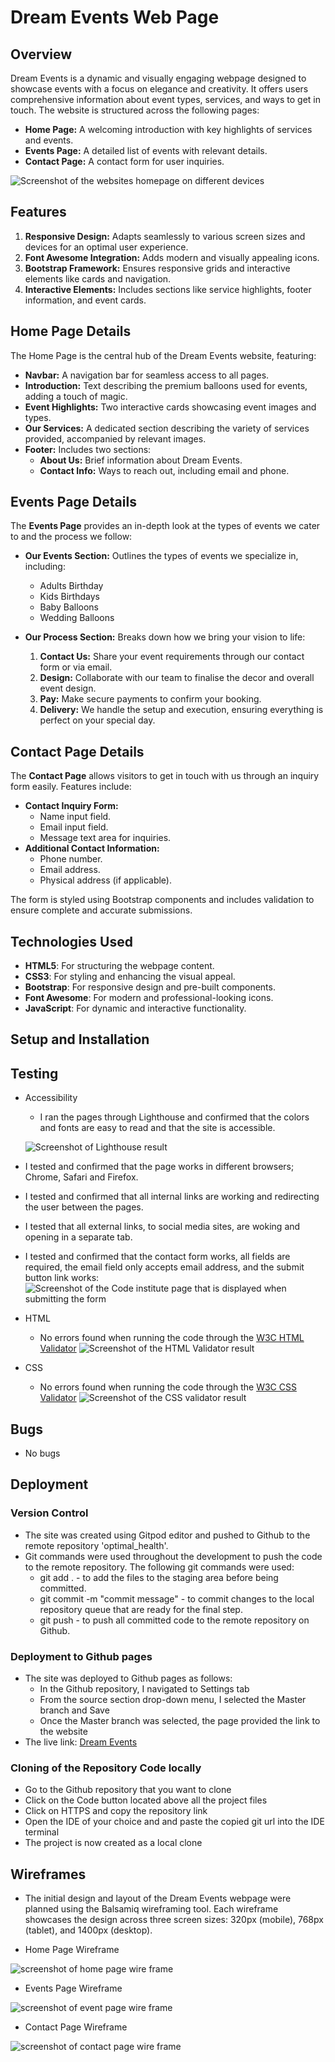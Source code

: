 # Dream Events Web Page

## Overview

Dream Events is a dynamic and visually engaging webpage designed to showcase events with a focus on elegance and creativity. It offers users comprehensive information about event types, services, and ways to get in touch. The website is structured across the following pages:
- **Home Page:** A welcoming introduction with key highlights of services and events.
- **Events Page:** A detailed list of events with relevant details.
- **Contact Page:** A contact form for user inquiries.

![Screenshot of the websites homepage on different devices](assets/images/responsive.jpg)

## Features

1. **Responsive Design:** Adapts seamlessly to various screen sizes and devices for an optimal user experience.
2. **Font Awesome Integration:** Adds modern and visually appealing icons.
3. **Bootstrap Framework:** Ensures responsive grids and interactive elements like cards and navigation.
4. **Interactive Elements:** Includes sections like service highlights, footer information, and event cards.

## Home Page Details

The Home Page is the central hub of the Dream Events website, featuring:
- **Navbar:** A navigation bar for seamless access to all pages.
- **Introduction:** Text describing the premium balloons used for events, adding a touch of magic.
- **Event Highlights:** Two interactive cards showcasing event images and types.
- **Our Services:** A dedicated section describing the variety of services provided, accompanied by relevant images.
- **Footer:** Includes two sections:
  - **About Us:** Brief information about Dream Events.
  - **Contact Info:** Ways to reach out, including email and phone.

## Events Page Details

The **Events Page** provides an in-depth look at the types of events we cater to and the process we follow:

- **Our Events Section:** Outlines the types of events we specialize in, including:
  - Adults Birthday
  - Kids Birthdays
  - Baby Balloons
  - Wedding Balloons
  
- **Our Process Section:** Breaks down how we bring your vision to life:
  1. **Contact Us:** Share your event requirements through our contact form or via email.
  2. **Design:** Collaborate with our team to finalise the decor and overall event design.
  3. **Pay:** Make secure payments to confirm your booking.
  4. **Delivery:** We handle the setup and execution, ensuring everything is perfect on your special day.

## Contact Page Details

The **Contact Page** allows visitors to get in touch with us through an inquiry form easily. Features include:
- **Contact Inquiry Form:**
  - Name input field.
  - Email input field.
  - Message text area for inquiries.
- **Additional Contact Information:**
  - Phone number.
  - Email address.
  - Physical address (if applicable).

The form is styled using Bootstrap components and includes validation to ensure complete and accurate submissions.

## Technologies Used

- **HTML5**: For structuring the webpage content.
- **CSS3**: For styling and enhancing the visual appeal.
- **Bootstrap**: For responsive design and pre-built components.
- **Font Awesome**: For modern and professional-looking icons.
- **JavaScript**: For dynamic and interactive functionality.

## Setup and Installation

## Testing
-   Accessibility
    -   I ran the pages through Lighthouse and confirmed that the colors and fonts are easy to read and that the site is accessible.
    
    ![Screenshot of Lighthouse result](/assets/images/img-lighthouce.png)
 
-   I tested and confirmed that the page works in different browsers; Chrome, Safari and Firefox.
-   I tested and confirmed that all internal links are working and redirecting the user between the pages.
-   I tested that all external links, to social media sites, are woking and opening in a separate tab.
-   I tested and confirmed that the contact form works, all fields are required, the email field only accepts email address, and the submit button link works:
![Screenshot of the Code institute page that is displayed when submitting the form](/assets/images/img-code-institute-form.png)

-   HTML
    -   No errors found when running the code through the [W3C HTML Validator](https://validator.w3.org/)
![Screenshot of the HTML Validator result](/assets/images/img-html-validator.png)

-   CSS
    -   No errors found when running the code through the [W3C CSS Validator](https://jigsaw.w3.org/css-validator/) 
![Screenshot of the CSS validator result](/assets/images/img-css-validator.png)    

## Bugs
- No bugs

## Deployment

### Version Control
-   The site was created using Gitpod editor and pushed to Github to the remote repository 'optimal_health'.
-   Git commands were used throughout the development to push the code to the remote repository. The following git commands were used:
    -   git add . - to add the files to the staging area before being committed.
    -   git commit -m "commit message" - to commit changes to the local repository queue that are ready for the final step.
    -   git push - to push all committed code to the remote repository on Github.

### Deployment to Github pages
-   The site was deployed to Github pages as follows:
    -   In the Github repository, I navigated to Settings tab
    -   From the source section drop-down menu, I selected the Master branch and Save
    -   Once the Master branch was selected, the page provided the link to the website
-   The live link: [Dream Events](https://saeed-l5.github.io/dream-events/)

### Cloning of the Repository Code locally
-   Go to the Github repository that you want to clone
-   Click on the Code button located above all the project files
-   Click on HTTPS and copy the repository link
-   Open the IDE of your choice and and paste the copied git url into the IDE terminal
-   The project is now created as a local clone

## Wireframes
-   The initial design and layout of the Dream Events webpage were planned using the Balsamiq wireframing tool. Each wireframe showcases the design across three screen sizes: 320px (mobile), 768px (tablet), and 1400px (desktop).

- Home Page Wireframe


![screenshot of home page wire frame](assets/images/img-wireframe-home.png)

- Events Page Wireframe

![screenshot of event page wire frame](assets/images/img-wireframe-event.png)

- Contact Page Wireframe

![screenshot of contact page wire frame](assets/images/img-wireframe-contact.png)